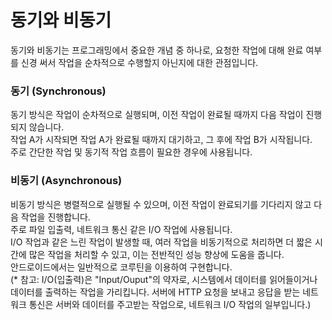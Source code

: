 # 동기와 비동기
동기와 비동기는 프로그래밍에서 중요한 개념 중 하나로, 요청한 작업에 대해 완료 여부를 신경 써서 작업을 순차적으로 수행할지 아닌지에 대한 관점입니다.<br>

### 동기 (Synchronous)
동기 방식은 작업이 순차적으로 실행되며, 이전 작업이 완료될 때까지 다음 작업이 진행되지 않습니다.<br>
작업 A가 시작되면 작업 A가 완료될 때까지 대기하고, 그 후에 작업 B가 시작됩니다.<br>
주로 간단한 작업 및 동기적 작업 흐름이 필요한 경우에 사용됩니다.

### 비동기 (Asynchronous)
비동기 방식은 병렬적으로 실행될 수 있으며, 이전 작업이 완료되기를 기다리지 않고 다음 작업을 진행합니다.<br>
주로 파일 입출력, 네트워크 통신 같은 I/O 작업에 사용됩니다.<br>
I/O 작업과 같은 느린 작업이 발생할 때, 여러 작업을 비동기적으로 처리하면 더 짧은 시간에 많은 작업을 처리할 수 있고, 이는 전반적인 성능 향상에 도움을 줍니다.<br>
안드로이드에서는 일반적으로 코루틴을 이용하여 구현합니다.<br>
(* 참고: I/O(입출력)은 "Input/Ouput"의 약자로, 시스템에서 데이터를 읽어들이거나 데이터를 출력하는 작업을 가리킵니다. 서버에 HTTP 요청을 보내고 응답을 받는 네트워크 통신은 서버와 데이터를 주고받는 작업으로, 네트워크 I/O 작업의 일부입니다.)

